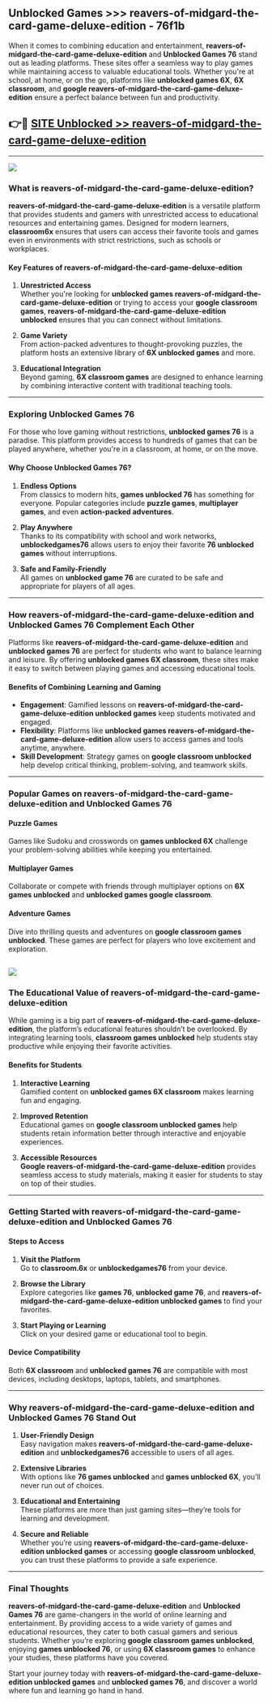 ## Unblocked Games >>> reavers-of-midgard-the-card-game-deluxe-edition - 76f1b 

When it comes to combining education and entertainment, **reavers-of-midgard-the-card-game-deluxe-edition** and **Unblocked Games 76** stand out as leading platforms. These sites offer a seamless way to play games while maintaining access to valuable educational tools. Whether you're at school, at home, or on the go, platforms like **unblocked games 6X**, **6X classroom**, and **google reavers-of-midgard-the-card-game-deluxe-edition** ensure a perfect balance between fun and productivity.
## 👉🔴 [SITE Unblocked >> reavers-of-midgard-the-card-game-deluxe-edition](http://premium.freeplayer.one?title=reavers-of-midgard-the-card-game-deluxe-edition&ref=22JU)
---
<a href="http://premium.freeplayer.one?title=reavers-of-midgard-the-card-game-deluxe-edition&ref=22JU/"><img src="https://github.com/user-attachments/assets/438f12ca-57a4-47a3-8ead-c64da593a1e5"/></a>
### What is reavers-of-midgard-the-card-game-deluxe-edition?  

**reavers-of-midgard-the-card-game-deluxe-edition** is a versatile platform that provides students and gamers with unrestricted access to educational resources and entertaining games. Designed for modern learners, **classroom6x** ensures that users can access their favorite tools and games even in environments with strict restrictions, such as schools or workplaces.  

#### Key Features of reavers-of-midgard-the-card-game-deluxe-edition  

1. **Unrestricted Access**  
   Whether you're looking for **unblocked games reavers-of-midgard-the-card-game-deluxe-edition** or trying to access your **google classroom games**, **reavers-of-midgard-the-card-game-deluxe-edition unblocked** ensures that you can connect without limitations.  

2. **Game Variety**  
   From action-packed adventures to thought-provoking puzzles, the platform hosts an extensive library of **6X unblocked games** and more.  

3. **Educational Integration**  
   Beyond gaming, **6X classroom games** are designed to enhance learning by combining interactive content with traditional teaching tools.  



---

### Exploring Unblocked Games 76  

For those who love gaming without restrictions, **unblocked games 76** is a paradise. This platform provides access to hundreds of games that can be played anywhere, whether you're in a classroom, at home, or on the move.  

#### Why Choose Unblocked Games 76?  

1. **Endless Options**  
   From classics to modern hits, **games unblocked 76** has something for everyone. Popular categories include **puzzle games**, **multiplayer games**, and even **action-packed adventures**.  

2. **Play Anywhere**  
   Thanks to its compatibility with school and work networks, **unblockedgames76** allows users to enjoy their favorite **76 unblocked games** without interruptions.  

3. **Safe and Family-Friendly**  
   All games on **unblocked game 76** are curated to be safe and appropriate for players of all ages.  

---

### How reavers-of-midgard-the-card-game-deluxe-edition and Unblocked Games 76 Complement Each Other  

Platforms like **reavers-of-midgard-the-card-game-deluxe-edition** and **unblocked games 76** are perfect for students who want to balance learning and leisure. By offering **unblocked games 6X classroom**, these sites make it easy to switch between playing games and accessing educational tools.  

#### Benefits of Combining Learning and Gaming  

- **Engagement**: Gamified lessons on **reavers-of-midgard-the-card-game-deluxe-edition unblocked games** keep students motivated and engaged.  
- **Flexibility**: Platforms like **unblocked games reavers-of-midgard-the-card-game-deluxe-edition** allow users to access games and tools anytime, anywhere.  
- **Skill Development**: Strategy games on **google classroom unblocked** help develop critical thinking, problem-solving, and teamwork skills.  

---

### Popular Games on reavers-of-midgard-the-card-game-deluxe-edition and Unblocked Games 76  

#### Puzzle Games  

Games like Sudoku and crosswords on **games unblocked 6X** challenge your problem-solving abilities while keeping you entertained.  

#### Multiplayer Games  

Collaborate or compete with friends through multiplayer options on **6X games unblocked** and **unblocked games google classroom**.  

#### Adventure Games  

Dive into thrilling quests and adventures on **google classroom games unblocked**. These games are perfect for players who love excitement and exploration.  

<a href="http://download.freeplayer.one?title=reavers-of-midgard-the-card-game-deluxe-edition&ref=23D/"><img src="https://github.com/user-attachments/assets/fe0c3e91-c8e1-489c-acf0-e2f614c12fb8"/></a>
---

### The Educational Value of reavers-of-midgard-the-card-game-deluxe-edition  

While gaming is a big part of **reavers-of-midgard-the-card-game-deluxe-edition**, the platform’s educational features shouldn’t be overlooked. By integrating learning tools, **classroom games unblocked** help students stay productive while enjoying their favorite activities.  

#### Benefits for Students  

1. **Interactive Learning**  
   Gamified content on **unblocked games 6X classroom** makes learning fun and engaging.  

2. **Improved Retention**  
   Educational games on **google classroom unblocked games** help students retain information better through interactive and enjoyable experiences.  

3. **Accessible Resources**  
   **Google reavers-of-midgard-the-card-game-deluxe-edition** provides seamless access to study materials, making it easier for students to stay on top of their studies.  

---

### Getting Started with reavers-of-midgard-the-card-game-deluxe-edition and Unblocked Games 76  

#### Steps to Access  

1. **Visit the Platform**  
   Go to **classroom.6x** or **unblockedgames76** from your device.  

2. **Browse the Library**  
   Explore categories like **games 76**, **unblocked game 76**, and **reavers-of-midgard-the-card-game-deluxe-edition unblocked games** to find your favorites.  

3. **Start Playing or Learning**  
   Click on your desired game or educational tool to begin.  

#### Device Compatibility  

Both **6X classroom** and **unblocked games 76** are compatible with most devices, including desktops, laptops, tablets, and smartphones.  

---

### Why reavers-of-midgard-the-card-game-deluxe-edition and Unblocked Games 76 Stand Out  

1. **User-Friendly Design**  
   Easy navigation makes **reavers-of-midgard-the-card-game-deluxe-edition** and **unblockedgames76** accessible to users of all ages.  

2. **Extensive Libraries**  
   With options like **76 games unblocked** and **games unblocked 6X**, you’ll never run out of choices.  

3. **Educational and Entertaining**  
   These platforms are more than just gaming sites—they’re tools for learning and development.  

4. **Secure and Reliable**  
   Whether you’re using **reavers-of-midgard-the-card-game-deluxe-edition unblocked games** or accessing **google classroom unblocked**, you can trust these platforms to provide a safe experience.  

---

### Final Thoughts  

**reavers-of-midgard-the-card-game-deluxe-edition** and **Unblocked Games 76** are game-changers in the world of online learning and entertainment. By providing access to a wide variety of games and educational resources, they cater to both casual gamers and serious students. Whether you’re exploring **google classroom games unblocked**, enjoying **games unblocked 76**, or using **6X classroom games** to enhance your studies, these platforms have you covered.  

Start your journey today with **reavers-of-midgard-the-card-game-deluxe-edition unblocked games** and **unblocked games 76**, and discover a world where fun and learning go hand in hand.  